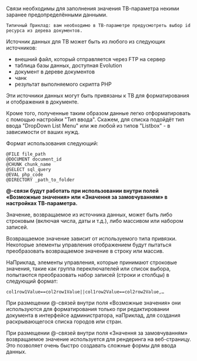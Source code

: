 Связи необходимы для заполнения значения ТВ-параметра некими заранее предопределёнными данными.

`Типичный Приклад: вам необходимо в ТВ-параметре предусмотреть выбор id ресурса из дерева документов.`

Источник данных для ТВ может быть из любого из следующих источников:

* внешний файл, который отправляется через FTP на сервер
* таблица базы данных, доступная Evolution
* документ в дереве документов
* чанк
* результат выполняемого скрипта PHP

Эти источники данных могут быть привязаны к ТВ для форматирования и отображения в документе. 

Кроме того, полученные таким образом данные легко отформатировать с помощью настройки "Тип ввода". Скажем, для списка подойдёт тип ввода "DropDown List Menu" или же любой из типов "Listbox" - в зависимости от ваших нужд.

Формат использования следующий:
```
@FILE file_path
@DOCUMENT document_id
@CHUNK chunk_name
@SELECT sql_query
@EVAL php_code
@DIRECTORY _path_to_folder
```
**@-связи будут работать при использовании внутри полей «Возможные значения» или «Значення за замовчуванням» в настройках ТВ-параметра.**

Значение, возвращаемое из источника данных, может быть либо строковым (включая числа, даты и т.д.), либо массивом или набором записей. 

Возвращаемое значение зависит от используемого типа привязки. Некоторые элементы управления отображением будут пытаться преобразовать возвращаемое значение в строку или массив.

НаПриклад, элементы управления, которые принимают строковые значения, такие как группа переключателей или список выбора, попытаются преобразовать набор записей (строки и столбцы) в следующий формат:
```
col1row1Value==col2row1Value||col1row2Value==col2row2Value,…
```

При размещении @-связей внутри поля «Возможные значения» они используются для форматирования только при редактировании документа в интерфейсе администратора, наПриклад, для создания раскрывающегося списка городов или стран.

При размещении @-связей внутри поля «Значення за замовчуванням» возвращаемое значение используется для рендеринга на веб-страницу.
Это позволяет очень быстро создавать сложные формы для ввода данных.
